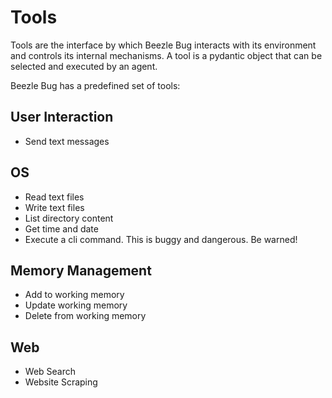 # Tools
Tools are the interface by which Beezle Bug interacts with its environment and controls its internal mechanisms.
A tool is a pydantic object that can be selected and executed by an agent.

Beezle Bug has a predefined set of tools:
## User Interaction 
- Send text messages

## OS 
- Read text files
- Write text files
- List directory content
- Get time and date
- Execute a cli command. This is buggy and dangerous. Be warned!

## Memory Management
- Add to working memory
- Update working memory
- Delete from working memory

## Web 
- Web Search
- Website Scraping


